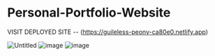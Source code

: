 # Personal-Portfolio-Website

VISIT DEPLOYED SITE -- (https://guileless-peony-ca80e0.netlify.app)



![Untitled](https://user-images.githubusercontent.com/80661516/230716248-26febb02-84d2-49ee-8220-db05280413f5.jpg)
![image](https://user-images.githubusercontent.com/80661516/230716301-7a4096da-98d7-4d43-8d12-dd83b5d403e9.png)
![image](https://user-images.githubusercontent.com/80661516/230716333-766befd2-89ae-4580-beac-872d1feae7f3.png)

